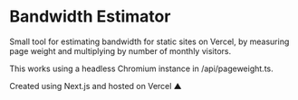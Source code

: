 # Bandwidth Estimator

Small tool for estimating bandwidth for static sites on Vercel, by measuring page weight
and multiplying by number of monthly visitors.

This works using a headless Chromium instance in /api/pageweight.ts.

Created using Next.js and hosted on Vercel ▲

